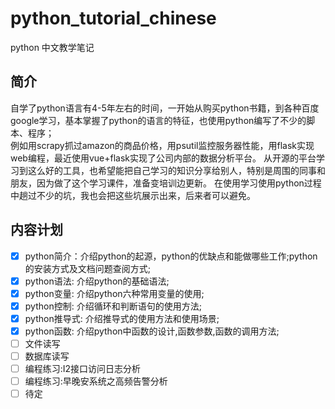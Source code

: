 # python_tutorial_chinese

python 中文教学笔记

## 简介

自学了python语言有4-5年左右的时间，一开始从购买python书籍，到各种百度google学习，基本掌握了python的语言的特征，也使用python编写了不少的脚本、程序；  
例如用scrapy抓过amazon的商品价格，用psutil监控服务器性能，用flask实现web编程，最近使用vue+flask实现了公司内部的数据分析平台。
从开源的平台学习到这么好的工具，也希望能把自己学习的知识分享给别人，特别是周围的同事和朋友，因为做了这个学习课件，准备变培训边更新。
在使用学习使用python过程中趟过不少的坑，我也会把这些坑展示出来，后来者可以避免。

## 内容计划
  
- [x] python简介：介绍python的起源，python的优缺点和能做哪些工作;python的安装方式及文档问题查阅方式;
- [x] python语法: 介绍python的基础语法;
- [x] python变量: 介绍python六种常用变量的使用;
- [x] python控制: 介绍循环和判断语句的使用方法;
- [x] python推导式: 介绍推导式的使用方法和使用场景;
- [x] python函数: 介绍python中函数的设计,函数参数,函数的调用方法;
- [ ] 文件读写
- [ ] 数据库读写
- [ ] 编程练习:I2接口访问日志分析
- [ ] 编程练习:早晚安系统之高频告警分析
- [ ] 待定
